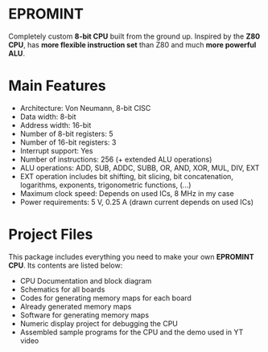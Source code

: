 # EPROMINT
Completely custom <b>8-bit CPU</b> built from the ground up. Inspired by the <b>Z80 CPU</b>, has <b>more flexible instruction set</b> than Z80 and much <b>more powerful ALU</b>.

# Main Features
- Architecture: Von Neumann, 8-bit CISC
- Data width: 8-bit
- Address width: 16-bit
- Number of 8-bit registers: 5
- Number of 16-bit registers: 3
- Interrupt support: Yes
- Number of instructions: 256 (+ extended ALU operations)
- ALU operations: ADD, SUB, ADDC, SUBB, OR, AND, XOR, MUL, DIV, EXT
- EXT operation includes bit shifting, bit slicing, bit concatenation, logarithms, exponents, trigonometric functions, (...)
- Maximum clock speed: Depends on used ICs, 8 MHz in my case
- Power requirements: 5 V, 0.25 A (drawn current depends on used ICs)

# Project Files
This package includes everything you need to make your own <b>EPROMINT CPU</b>. Its contents are listed below:
- CPU Documentation and block diagram
- Schematics for all boards
- Codes for generating memory maps for each board
- Already generated memory maps
- Software for generating memory maps
- Numeric display project for debugging the CPU
- Assembled sample programs for the CPU and the demo used in YT video
